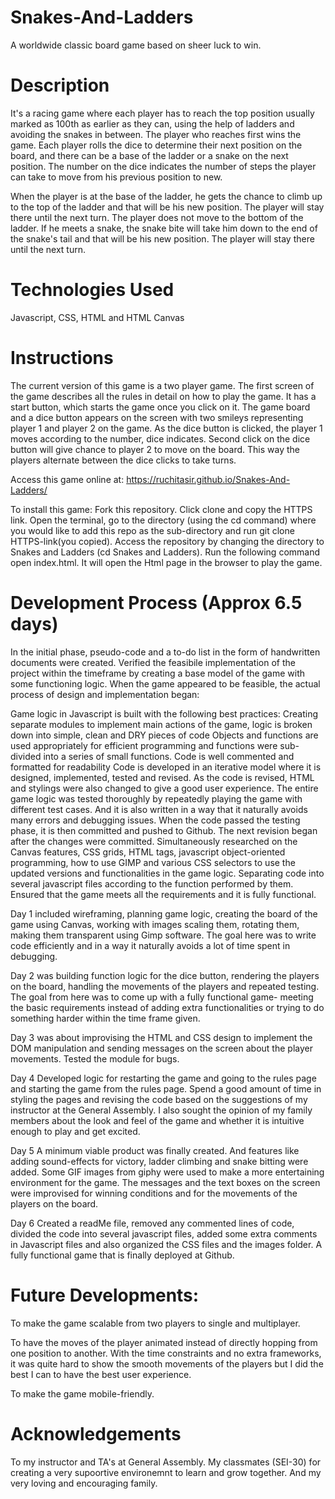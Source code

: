 # Snakes-And-Ladders
A worldwide classic board game based on sheer luck to win. 

# Description
It's a racing game where each player has to reach the top position usually marked as 100th as earlier as they can, using the help of ladders and avoiding the snakes in between. The player who reaches first wins the game. Each player rolls the dice to determine their next position on the board, and there can be a base of the ladder or a snake on the next position. The number on the dice indicates the number of steps the player can take to move from his previous position to new. 

When the player is at the base of the ladder, he gets the chance to climb up to the top of the ladder and that will be his new position. The player will stay there until the next turn. The player does not move to the bottom of the ladder. If he meets a snake, the snake bite will take him down to the end of the snake's tail and that will be his new position. The player will stay there until the next turn.

# Technologies Used
Javascript, CSS, HTML and HTML Canvas

# Instructions
The current version of this game is a two player game. The first screen of the game describes all the rules in detail on how to play the game. It has a start button, which starts the game once you click on it. The game board and a dice button appears on the screen with two smileys representing player 1 and player 2 on the game. As the dice button is clicked, the player 1 moves according to the number, dice indicates. Second click on the dice button will give chance to player 2 to move on the board. This way the players alternate between the dice clicks to take turns. 

Access this game online at: https://ruchitasir.github.io/Snakes-And-Ladders/

To install this game:
Fork this repository. Click clone and copy the HTTPS link. Open the terminal, go to the directory (using the cd command) where you would like to add this repo as the sub-directory and run git clone HTTPS-link(you copied). Access the repository by changing the directory to Snakes and Ladders (cd Snakes and Ladders). Run the following command open index.html. It will open the Html page in the browser to play the game.

# Development Process (Approx 6.5 days)
In the initial phase, pseudo-code and a to-do list in the form of handwritten documents were created. Verified the feasibile implementation of the project within the timeframe by creating a base model of the game with some functioning logic. When the game appeared to be feasible, the actual process of design and implementation began:

Game logic in Javascript is built with the following best practices:
Creating separate modules to implement main actions of the game, logic is broken down into simple, clean  and DRY  pieces of code
Objects and functions are used appropriately for efficient programming and functions were sub-divided into a  series of small functions. Code is well commented and formatted for readability
Code is developed in an iterative model where it is designed, implemented, tested and revised. As the code is revised, HTML and stylings were also changed to give a good user experience.
The entire game logic was tested thoroughly by repeatedly playing the game with different test cases. And it is also written in a way that it naturally avoids many errors and debugging issues. 
When the code passed the testing phase, it is then committed and pushed to Github. The next revision began after the changes were committed.
Simultaneously researched on the Canvas features, CSS grids, HTML tags, javascript object-oriented programming, how to use GIMP and various CSS selectors to use the updated versions and functionalities in the game logic.
Separating code into several javascript files according to the function performed by them.
Ensured that the game meets all the requirements and it is fully functional.

Day 1 included wireframing, planning game logic, creating the board of the game using Canvas, working with images scaling them, rotating them, making them transparent using Gimp software. The goal here was to write code efficiently and in a way it naturally avoids a lot of time spent in debugging.

Day 2 was building function logic for the dice button, rendering the players on the board, handling the movements of the players and repeated testing. The goal from here was to come up with a fully functional game- meeting the basic requirements instead of adding extra functionalities or trying to do something harder within the time frame given.

Day 3 was about improvising the HTML and CSS design to implement the DOM manipulation and sending messages on the screen about the player movements.  Tested the module for bugs.

Day 4 Developed logic for restarting the game and going to the rules page and starting the game from the rules page. Spend a good amount of time in styling the pages and revising the code based on the suggestions of my instructor at the General Assembly. I also sought the opinion of my family members about the look and feel of the game and whether it is intuitive enough to play and get excited.

Day 5 A minimum viable product was finally created. And features like adding sound-effects for victory, ladder climbing and snake bitting were added. Some GIF images from giphy were used to make a more entertaining environment for the game. The messages and the text boxes on the screen were improvised for winning conditions and for the movements of the players on the board.

Day 6 Created a readMe file, removed any commented lines of code, divided the code into several javascript files, added some extra comments in Javascript files and also organized the CSS files and the images folder. A fully functional game that is finally deployed at Github.

# Future Developments:

To make the game scalable from two players to single and multiplayer.

To have the moves of the player animated instead of directly hopping from one position to another. With the time constraints and no extra frameworks, it was quite hard to show the smooth movements of the players but I did the best I can to have the best user experience.

To make the game mobile-friendly.

# Acknowledgements

To my instructor and TA's at General Assembly. My classmates (SEI-30) for creating a very supoortive environemnt to learn and grow together. And my very loving and encouraging family.


